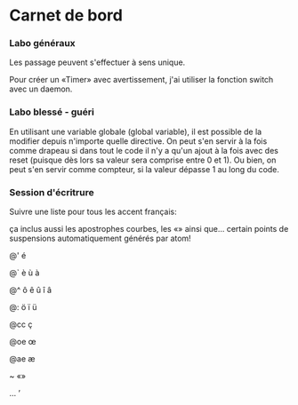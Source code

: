 # Carnet de bord

### Labo généraux

Les passage peuvent s'effectuer à sens unique.

Pour créer un «Timer» avec avertissement, j'ai utiliser la fonction switch avec un daemon.

### Labo blessé - guéri

En utilisant une variable globale (global variable), il est possible de la modifier depuis n'importe quelle directive.
On peut s'en servir à la fois comme drapeau si dans tout le code il n'y a qu'un ajout à la fois avec des reset (puisque dès lors sa valeur sera comprise entre 0 et 1).
Ou bien, on peut s'en servir comme compteur, si la valeur dépasse 1 au long du code.

### Session d'écritrure

Suivre une liste pour tous les accent français:

ça inclus aussi les apostrophes courbes, les «» ainsi que... certain points de suspensions automatiquement générés par atom!

@'
é

@`
è
ù
à

@^
ô
ê
û
î
â

@:
ö
ï
ü

@cc
ç

@oe
œ

@ae
æ

~
«»


…
’

